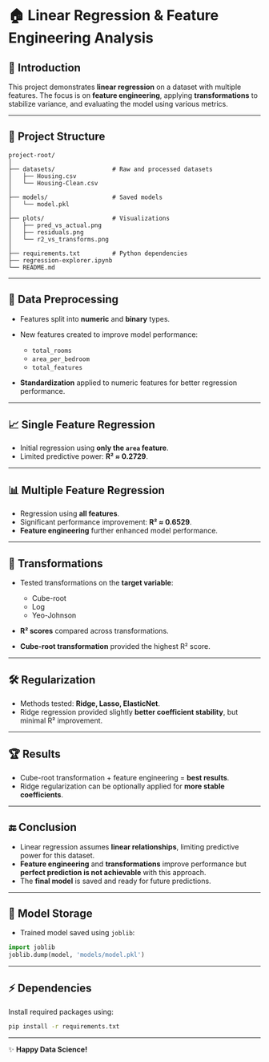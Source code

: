 # 🏠 Linear Regression & Feature Engineering Analysis

## 📖 Introduction

This project demonstrates **linear regression** on a dataset with multiple features.
The focus is on **feature engineering**, applying **transformations** to stabilize variance, and evaluating the model using various metrics.

---

## 📂 Project Structure

```
project-root/
│
├── datasets/                # Raw and processed datasets
│   ├── Housing.csv
│   └── Housing-Clean.csv
│
├── models/                  # Saved models
│   └── model.pkl
│
├── plots/                   # Visualizations
│   ├── pred_vs_actual.png
│   ├── residuals.png
│   └── r2_vs_transforms.png
│
├── requirements.txt         # Python dependencies
├── regression-explorer.ipynb
└── README.md
```

---

## 🧹 Data Preprocessing

* Features split into **numeric** and **binary** types.
* New features created to improve model performance:

  * `total_rooms`
  * `area_per_bedroom`
  * `total_features`
* **Standardization** applied to numeric features for better regression performance.

---

## 📈 Single Feature Regression

* Initial regression using **only the `area` feature**.
* Limited predictive power: **R² ≈ 0.2729**.

---

## 📊 Multiple Feature Regression

* Regression using **all features**.
* Significant performance improvement: **R² ≈ 0.6529**.
* **Feature engineering** further enhanced model performance.

---

## 🔄 Transformations

* Tested transformations on the **target variable**:

  * Cube-root
  * Log
  * Yeo-Johnson
* **R² scores** compared across transformations.
* **Cube-root transformation** provided the highest R² score.

---

## 🛠 Regularization

* Methods tested: **Ridge, Lasso, ElasticNet**.
* Ridge regression provided slightly **better coefficient stability**, but minimal R² improvement.

---

## 🏆 Results

* Cube-root transformation + feature engineering = **best results**.
* Ridge regularization can be optionally applied for **more stable coefficients**.

---

## 🔚 Conclusion

* Linear regression assumes **linear relationships**, limiting predictive power for this dataset.
* **Feature engineering** and **transformations** improve performance but **perfect prediction is not achievable** with this approach.
* The **final model** is saved and ready for future predictions.

---

## 💾 Model Storage

* Trained model saved using `joblib`:

```python
import joblib
joblib.dump(model, 'models/model.pkl')
```

---

## ⚡ Dependencies

Install required packages using:

```bash
pip install -r requirements.txt
```

---

✨ **Happy Data Science!**
